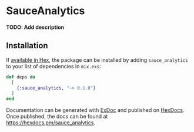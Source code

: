 # SauceAnalytics

**TODO: Add description**

## Installation

If [available in Hex](https://hex.pm/docs/publish), the package can be installed
by adding `sauce_analytics` to your list of dependencies in `mix.exs`:

```elixir
def deps do
  [
    {:sauce_analytics, "~> 0.1.0"}
  ]
end
```

Documentation can be generated with [ExDoc](https://github.com/elixir-lang/ex_doc)
and published on [HexDocs](https://hexdocs.pm). Once published, the docs can
be found at <https://hexdocs.pm/sauce_analytics>.

